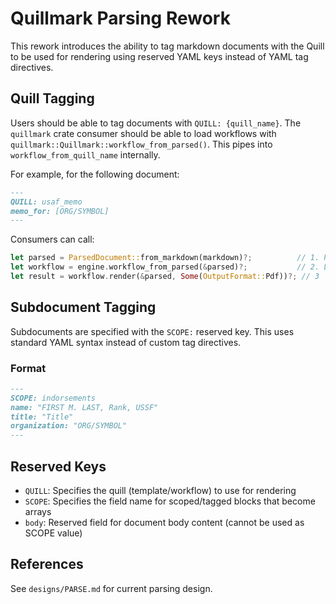 # Quillmark Parsing Rework

This rework introduces the ability to tag markdown documents with the Quill to be used for rendering using reserved YAML keys instead of YAML tag directives.

## Quill Tagging

Users should be able to tag documents with `QUILL: {quill_name}`. The `quillmark` crate consumer should be able to load workflows with `quillmark::Quillmark::workflow_from_parsed()`. This pipes into `workflow_from_quill_name` internally.

For example, for the following document:

```md
---
QUILL: usaf_memo
memo_for: [ORG/SYMBOL]
---
```

Consumers can call:

```rust
let parsed = ParsedDocument::from_markdown(markdown)?;          // 1. Parse
let workflow = engine.workflow_from_parsed(&parsed)?;           // 2. Load workflow
let result = workflow.render(&parsed, Some(OutputFormat::Pdf))?; // 3
```

## Subdocument Tagging

Subdocuments are specified with the `SCOPE:` reserved key. This uses standard YAML syntax instead of custom tag directives.

### Format

```md
---
SCOPE: indorsements
name: "FIRST M. LAST, Rank, USSF"
title: "Title"
organization: "ORG/SYMBOL"
---
```

## Reserved Keys

- `QUILL`: Specifies the quill (template/workflow) to use for rendering
- `SCOPE`: Specifies the field name for scoped/tagged blocks that become arrays
- `body`: Reserved field for document body content (cannot be used as SCOPE value)

## References

See `designs/PARSE.md` for current parsing design.